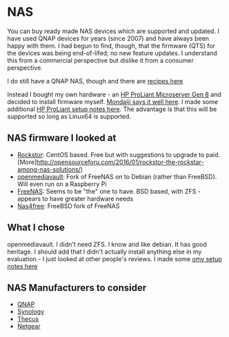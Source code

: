 # NAS
You can buy ready made NAS devices which are supported and updated. I have
used QNAP devices for years (since 2007) and have always been happy with them.
I had begun to find, though, that the firmware (QTS) for the devices was
being end-of-lifed; no new feature updates. I understand this from a
commercial perspective but dislike it from a consumer perspective.

I do still have a QNAP NAS, though and there are [recipes here](qnap/@start.md)

Instead I bought my own hardware - an [HP ProLiant Microserver Gen 8](https://www.hpe.com/uk/en/product-catalog/servers/proliant-servers/pip.hpe-proliant-microserver-gen8.5379860.html)
and decided to install firmware myself. [Mondaiji says it well here](http://www.mondaiji.com/blog/other/it/10210-the-hunt-for-the-ultimate-free-open-source-nas-distro).
I made some additional [HP ProLiant setup notes here](hp-proliant.md). The
advantage is that this will be supported so long as Linux64 is supported.

## NAS firmware I looked at
  * [Rockstor](http://rockstor.com/): CentOS based. Free but with suggestions
    to upgrade to paid. [More]http://opensourceforu.com/2016/01/rockstor-the-rockstar-among-nas-solutions/)
  * [openmediavault](http://www.openmediavault.org/): Fork of FreeNAS on to
    Debian (rather than FreeBSD). Will even run on a Raspberry Pi
  * [FreeNAS](http://www.freenas.org/): Seems to be "the" one to have. BSD
    based, with ZFS - appears to have greater hardware needs
  * [Nas4free](https://www.nas4free.org/): FreeBSD fork of FreeNAS

## What I chose
openmediavault. I didn't need ZFS. I know and like debian. It has good
heritage. I should add that I didn't actually install anything else in my
evaluation - I just looked at other people's reviews. I made some [omv setup
notes here](openmediavault.md)

## NAS Manufacturers to consider
* [QNAP](https://www.qnap.com/)
* [Synology](https://www.synology.com)
* [Thecus](http://www.thecus.com/)
* [Netgear](https://www.netgear.com/business/products/storage/)
